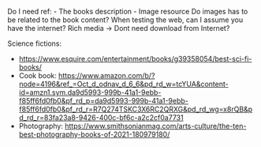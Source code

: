 Do I need ref:
    - The books description
    - Image resource
Do images has to be related to the book content?
When testing the web, can I assume you have the internet?
Rich media -> Dont need download from Internet?

Science fictions:

- https://www.esquire.com/entertainment/books/g39358054/best-sci-fi-books/
- Cook book: https://www.amazon.com/b/?node=4196&ref_=Oct_d_odnav_d_6_6&pd_rd_w=tcYUA&content-id=amzn1.sym.da9d5993-999b-41a1-9ebb-f85ff6fd0fb0&pf_rd_p=da9d5993-999b-41a1-9ebb-f85ff6fd0fb0&pf_rd_r=R7Q274TSKC3X6RC2QRXG&pd_rd_wg=x8rQB&pd_rd_r=83fa23a8-9426-400c-bf6c-a2c2cf0a7731
- Photography: https://www.smithsonianmag.com/arts-culture/the-ten-best-photography-books-of-2021-180979180/